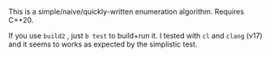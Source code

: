 This is a simple/naive/quickly-written enumeration algorithm.
Requires C++20.

If you use `build2` , just `b test` to build+run it. I tested with `cl` and `clang` (v17) and it seems to works as expected by the simplistic test.


